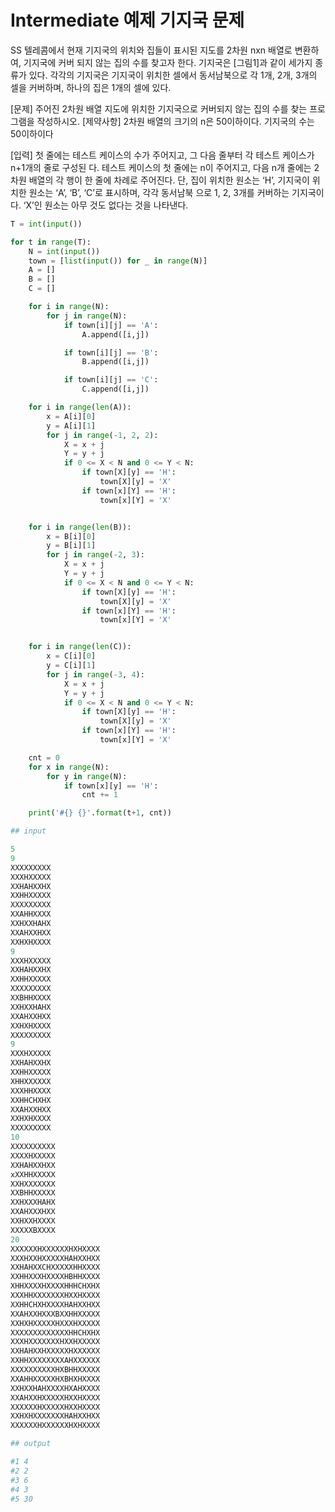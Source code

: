 # Intermediate 예제 기지국 문제

SS 텔레콤에서 현재 기지국의 위치와 집들이 표시된 지도를 2차원 nxn 배열로 변환하여, 기지국에 커버 되지 않는 집의 수를 찾고자 한다. 기지국은 [그림1]과 같이 세가지 종류가 있다. 각각의 기지국은 기지국이 위치한 셀에서 동서남북으로 각 1개, 2개, 3개의 셀을 커버하며, 하나의 집은 1개의 셀에 있다. 

[문제] 주어진 2차원 배열 지도에 위치한 기지국으로 커버되지 않는 집의 수를 찾는 프로그램을 작성하시오. [제약사항] 2차원 배열의 크기의 n은 50이하이다. 기지국의 수는 50이하이다

[입력] 첫 줄에는 테스트 케이스의 수가 주어지고, 그 다음 줄부터 각 테스트 케이스가 n+1개의 줄로 구성된 다. 테스트 케이스의 첫 줄에는 n이 주어지고, 다음 n개 줄에는 2차원 배열의 각 행이 한 줄에 차례로 주어진다. 단, 집이 위치한 원소는 ‘H’, 기지국이 위치한 원소는 ‘A’, ‘B’, ‘C’로 표시하며, 각각 동서남북 으로 1, 2, 3개를 커버하는 기지국이다. ‘X’인 원소는 아무 것도 없다는 것을 나타낸다. 

```python
T = int(input())

for t in range(T):
    N = int(input())
    town = [list(input()) for _ in range(N)]
    A = []
    B = []
    C = []

    for i in range(N):
        for j in range(N):
            if town[i][j] == 'A':
                A.append([i,j])

            if town[i][j] == 'B':
                B.append([i,j])

            if town[i][j] == 'C':
                C.append([i,j])

    for i in range(len(A)):
        x = A[i][0]
        y = A[i][1]
        for j in range(-1, 2, 2):
            X = x + j
            Y = y + j
            if 0 <= X < N and 0 <= Y < N:
                if town[X][y] == 'H':
                    town[X][y] = 'X'
                if town[x][Y] == 'H':
                    town[x][Y] = 'X'


    for i in range(len(B)):
        x = B[i][0]
        y = B[i][1]
        for j in range(-2, 3):
            X = x + j
            Y = y + j
            if 0 <= X < N and 0 <= Y < N:
                if town[X][y] == 'H':
                    town[X][y] = 'X'
                if town[x][Y] == 'H':
                    town[x][Y] = 'X'


    for i in range(len(C)):
        x = C[i][0]
        y = C[i][1]
        for j in range(-3, 4):
            X = x + j
            Y = y + j
            if 0 <= X < N and 0 <= Y < N:
                if town[X][y] == 'H':
                    town[X][y] = 'X'
                if town[x][Y] == 'H':
                    town[x][Y] = 'X'

    cnt = 0
    for x in range(N):
        for y in range(N):
            if town[x][y] == 'H':
                cnt += 1

    print('#{} {}'.format(t+1, cnt))
```

```python
## input

5
9
XXXXXXXXX
XXXHXXXXX
XXHAHXXHX
XXHHXXXXX
XXXXXXXXX
XXAHHXXXX
XXHXXHAHX
XXAHXXHXX
XXHXHXXXX
9
XXXHXXXXX
XXHAHXXHX
XXHHXXXXX
XXXXXXXXX
XXBHHXXXX
XXHXXHAHX
XXAHXXHXX
XXHXHXXXX
XXXXXXXXX
9
XXXHXXXXX
XXHAHXXHX
XXHHXXXXX
XHHXXXXXX
XXXHHXXXX
XXHHCHXHX
XXAHXXHXX
XXHXHXXXX
XXXXXXXXX
10
XXXXXXXXXX
XXXXHXXXXX
XXHAHXXHXX
xXXHHXXXXX
XXHXXXXXXX
XXBHHXXXXX
XXHXXXHAHX
XXAHXXXHXX
XXHXXHXXXX
XXXXXBXXXX
20
XXXXXXHXXXXXXHXHXXXX
XXXHXXHXXXXXHAHXXHXX
XXHAHXXCHXXXXXHHXXXX
XXHHXXXHXXXXHBHHXXXX
XHHXXXXHXXXXHHHCHXHX
XXXHHXXXXXXXHXXHXXXX
XXHHCHXHXXXXHAHXXHXX
XXAHXXHXXXBXXHHXXXXX
XXHXHXXXXXHXXXHXXXXX
XXXXXXXXXXXXXHHCHXHX
XXXHXXXXXXXHXXHXXXXX
XXHAHXXHXXXXXHXXXXXX
XXHHXXXXXXXXAHXXXXXX
XXXXXXXXXXHXBHHXXXXX
XXAHHXXXXXHXBHXHXXXX
XXHXXHAHXXXXHXAHXXXX
XXAHXXHXXXXXHXXHXXXX
XXXXXXHXXXXXHXXHXXXX
XXHXHXXXXXXXHAHXXHXX
XXXXXXHXXXXXXHXHXXXX

```

```python
## output

#1 4
#2 2
#3 6
#4 3
#5 30
```

